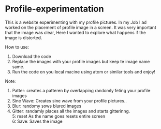 # Profile-experimentation
This is a website experimenting with my profile  pictures. In my Job I ad worked on the placement of profile image in a screen. It was very important that the image was clear,  Here I wanted to explore what happens if the image is distorted.

How to use:

1. Download the code
2. Replace the images with your profile images but keep te image name same.
3. Run the code on you local macine using atom or similar tools and enjoy!

Note: 
1. Patter: creates a patteren by overlapping randomly feting your profile images
2. Sine Wave: Creates sine wave from your profile pictures..
3. Blur: randomy sows blured images
4. Gitter: randamly places all the images and starts gitterinng.                                                               
5: reset As the name goes resets entire screen                                                                           
6: Save: Saves the image
